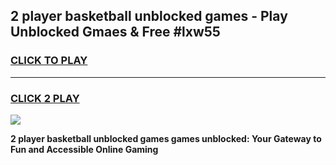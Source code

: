 
## 2 player basketball unblocked games - Play Unblocked Gmaes & Free #lxw55
<h3>
<a href="https://news.freeplayer.one?title=2_player_basketball_unblocked_games&ref=24F">CLICK TO PLAY</a></h3>
<hr>

<h3>
<a href="https://news.freeplayer.one?title=2_player_basketball_unblocked_games&ref=24F">CLICK 2 PLAY</a>
  
</h3>

<a href="https://news.freeplayer.one?title=2_player_basketball_unblocked_games&ref=24F/"><img src="https://clearcache.store/games.png"></a>


**2 player basketball unblocked games games unblocked: Your Gateway to Fun and Accessible Online Gaming**
